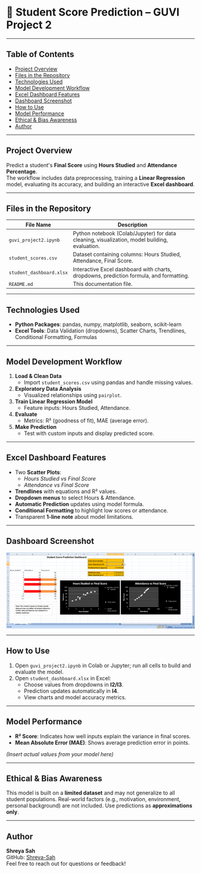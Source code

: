 # 🎯 Student Score Prediction – GUVI Project 2

---

## Table of Contents
- [Project Overview](#project-overview)  
- [Files in the Repository](#files-in-the-repository)  
- [Technologies Used](#technologies-used)  
- [Model Development Workflow](#model-development-workflow)  
- [Excel Dashboard Features](#excel-dashboard-features)  
- [Dashboard Screenshot](#dashboard-screenshot)  
- [How to Use](#how-to-use)  
- [Model Performance](#model-performance)  
- [Ethical & Bias Awareness](#ethical--bias-awareness)  
- [Author](#author)  

---

## Project Overview  
Predict a student's **Final Score** using **Hours Studied** and **Attendance Percentage**.  
The workflow includes data preprocessing, training a **Linear Regression** model, evaluating its accuracy, and building an interactive **Excel dashboard**.

---

## Files in the Repository  
| File Name                | Description |
|--------------------------|-------------|
| `guvi_project2.ipynb`    | Python notebook (Colab/Jupyter) for data cleaning, visualization, model building, evaluation. |
| `student_scores.csv`     | Dataset containing columns: Hours Studied, Attendance, Final Score. |
| `student_dashboard.xlsx` | Interactive Excel dashboard with charts, dropdowns, prediction formula, and formatting. |
| `README.md`              | This documentation file. |

---

## Technologies Used
- **Python Packages**: pandas, numpy, matplotlib, seaborn, scikit-learn  
- **Excel Tools**: Data Validation (dropdowns), Scatter Charts, Trendlines, Conditional Formatting, Formulas  

---

## Model Development Workflow
1. **Load & Clean Data**  
   - Import `student_scores.csv` using pandas and handle missing values.  
2. **Exploratory Data Analysis**  
   - Visualized relationships using `pairplot`.  
3. **Train Linear Regression Model**  
   - Feature inputs: Hours Studied, Attendance.  
4. **Evaluate**  
   - Metrics: R² (goodness of fit), MAE (average error).  
5. **Make Prediction**  
   - Test with custom inputs and display predicted score.

---

## Excel Dashboard Features
- Two **Scatter Plots**:
  - *Hours Studied vs Final Score*  
  - *Attendance vs Final Score*  
- **Trendlines** with equations and R² values.  
- **Dropdown menus** to select Hours & Attendance.  
- **Automatic Prediction** updates using model formula.  
- **Conditional Formatting** to highlight low scores or attendance.  
- Transparent **1-line note** about model limitations.

---

## Dashboard Screenshot
![Dashboard Screenshot](dashboard.png)

---

## How to Use
1. Open `guvi_project2.ipynb` in Colab or Jupyter; run all cells to build and evaluate the model.  
2. Open `student_dashboard.xlsx` in Excel:  
   - Choose values from dropdowns in **I2/I3**.  
   - Prediction updates automatically in **I4**.  
   - View charts and model accuracy metrics.

---

## Model Performance
- **R² Score**: Indicates how well inputs explain the variance in final scores.  
- **Mean Absolute Error (MAE)**: Shows average prediction error in points.

*(Insert actual values from your model here)*

---

## Ethical & Bias Awareness
This model is built on a **limited dataset** and may not generalize to all student populations. Real-world factors (e.g., motivation, environment, personal background) are not included. Use predictions as **approximations only**.

---

## Author
**Shreya Sah**  
GitHub: [Shreya-Sah](https://github.com/Shreya-Sah)  
Feel free to reach out for questions or feedback!  


